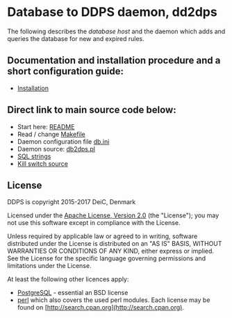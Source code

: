 
# Database to DDPS daemon, dd2dps

The following describes the _database host_ and the daemon which adds and
queries the database for new and expired rules.

## Documentation and installation procedure and a short configuration guide:

  - [Installation](docs/README-docs.md)

## Direct link to main source code below:

  - Start here: [README](src/ddps-src/README.md)
  - Read / change [Makefile](src/ddps-src/Makefile)
  - Daemon configuration file [db.ini](src/ddps-src/db.ini)
  - Daemon source: [db2dps.pl](src/ddps-src/db2dps.pl)
  - [SQL strings](src/ddps-src/sqlstr.pm)
  - [Kill switch source](src/ddps-src/kill_switch_restart_all_exabgp.pl)

## License

DDPS is copyright 2015-2017 DeiC, Denmark

Licensed under the [Apache License, Version 2.0](http://www.apache.org/licenses/LICENSE-2.0)
(the "License"); you may not use this software except in compliance with the
License.

Unless required by applicable law or agreed to in writing, software distributed
under the License is distributed on an "AS IS" BASIS, WITHOUT WARRANTIES OR
CONDITIONS OF ANY KIND, either express or implied. See the License for the
specific language governing permissions and limitations under the License.

At least the following other licences apply:

  - [PostgreSQL](https://www.postgresql.org/about/licence/) - essential an BSD license
  - [perl](https://dev.perl.org/licenses/) which also covers the used perl modules. Each license
    may be found on [http://search.cpan.org](http://search.cpan.org).

